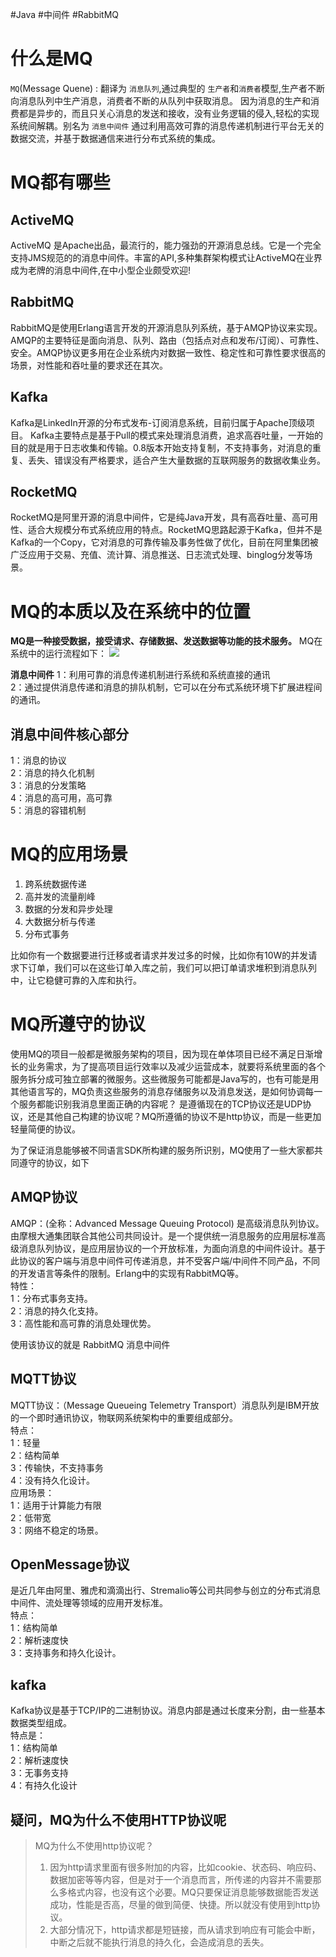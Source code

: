 #Java #中间件 #RabbitMQ

# 什么是MQ
`MQ`(Message Quene) : 翻译为 `消息队列`,通过典型的 `生产者`和`消费者`模型,生产者不断向消息队列中生产消息，消费者不断的从队列中获取消息。
因为消息的生产和消费都是异步的，而且只关心消息的发送和接收，没有业务逻辑的侵入,轻松的实现系统间解耦。别名为 `消息中间件` 通过利用高效可靠的消息传递机制进行平台无关的数据交流，并基于数据通信来进行分布式系统的集成。


# MQ都有哪些
## ActiveMQ
ActiveMQ 是Apache出品，最流行的，能力强劲的开源消息总线。它是一个完全支持JMS规范的的消息中间件。丰富的API,多种集群架构模式让ActiveMQ在业界成为老牌的消息中间件,在中小型企业颇受欢迎!

## RabbitMQ
RabbitMQ是使用Erlang语言开发的开源消息队列系统，基于AMQP协议来实现。AMQP的主要特征是面向消息、队列、路由（包括点对点和发布/订阅）、可靠性、安全。AMQP协议更多用在企业系统内对数据一致性、稳定性和可靠性要求很高的场景，对性能和吞吐量的要求还在其次。

## Kafka
Kafka是LinkedIn开源的分布式发布-订阅消息系统，目前归属于Apache顶级项目。
Kafka主要特点是基于Pull的模式来处理消息消费，追求高吞吐量，一开始的目的就是用于日志收集和传输。0.8版本开始支持复制，不支持事务，对消息的重复、丢失、错误没有严格要求，适合产生大量数据的互联网服务的数据收集业务。

## RocketMQ
RocketMQ是阿里开源的消息中间件，它是纯Java开发，具有高吞吐量、高可用性、适合大规模分布式系统应用的特点。RocketMQ思路起源于Kafka，但并不是Kafka的一个Copy，它对消息的可靠传输及事务性做了优化，目前在阿里集团被广泛应用于交易、充值、流计算、消息推送、日志流式处理、binglog分发等场景。

# MQ的本质以及在系统中的位置

**MQ是一种接受数据，接受请求、存储数据、发送数据等功能的技术服务。**
MQ在系统中的运行流程如下：
![](https://cdn.jsdelivr.net/gh/chenjianhao66/Myblog_picture-server/20210825213154.png)

> 
**消息中间件**
1：利用可靠的消息传递机制进行系统和系统直接的通讯  
2：通过提供消息传递和消息的排队机制，它可以在分布式系统环境下扩展进程间的通讯。



## 消息中间件核心部分

1：消息的协议  
2：消息的持久化机制  
3：消息的分发策略  
4：消息的高可用，高可靠  
5：消息的容错机制


# MQ的应用场景

1. 跨系统数据传递  
2. 高并发的流量削峰  
3. 数据的分发和异步处理  
4. 大数据分析与传递  
5. 分布式事务  

比如你有一个数据要进行迁移或者请求并发过多的时候，比如你有10W的并发请求下订单，我们可以在这些订单入库之前，我们可以把订单请求堆积到消息队列中，让它稳健可靠的入库和执行。


# MQ所遵守的协议
使用MQ的项目一般都是微服务架构的项目，因为现在单体项目已经不满足日渐增长的业务需求，为了提高项目运行效率以及减少运营成本，就要将系统里面的各个服务拆分成可独立部署的微服务。这些微服务可能都是Java写的，也有可能是用其他语言写的，MQ负责这些服务的消息存储服务以及消息发送，是如何协调每一个服务都能识别我消息里面正确的内容呢？
是遵循现在的TCP协议还是UDP协议，还是其他自己构建的协议呢？MQ所遵循的协议不是http协议，而是一些更加轻量简便的协议。

为了保证消息能够被不同语言SDK所构建的服务所识别，MQ使用了一些大家都共同遵守的协议，如下


## AMQP协议
AMQP：(全称：Advanced Message Queuing Protocol) 是高级消息队列协议。由摩根大通集团联合其他公司共同设计。是一个提供统一消息服务的应用层标准高级消息队列协议，是应用层协议的一个开放标准，为面向消息的中间件设计。基于此协议的客户端与消息中间件可传递消息，并不受客户端/中间件不同产品，不同的开发语言等条件的限制。Erlang中的实现有RabbitMQ等。  
特性：  
1：分布式事务支持。  
2：消息的持久化支持。  
3：高性能和高可靠的消息处理优势。

使用该协议的就是 RabbitMQ 消息中间件

## MQTT协议
MQTT协议：（Message Queueing Telemetry Transport）消息队列是IBM开放的一个即时通讯协议，物联网系统架构中的重要组成部分。  
特点：  
1：轻量  
2：结构简单  
3：传输快，不支持事务  
4：没有持久化设计。  
应用场景：  
1：适用于计算能力有限  
2：低带宽  
3：网络不稳定的场景。

## OpenMessage协议
是近几年由阿里、雅虎和滴滴出行、Stremalio等公司共同参与创立的分布式消息中间件、流处理等领域的应用开发标准。  
特点：  
1：结构简单  
2：解析速度快  
3：支持事务和持久化设计。

## kafka
Kafka协议是基于TCP/IP的二进制协议。消息内部是通过长度来分割，由一些基本数据类型组成。  
特点是：  
1：结构简单  
2：解析速度快  
3：无事务支持  
4：有持久化设计


## 疑问，MQ为什么不使用HTTP协议呢
> MQ为什么不使用http协议呢？
> 
> 1. 因为http请求里面有很多附加的内容，比如cookie、状态码、响应码、数据加密等等内容，但是对于一个消息而言，所传递的内容并不需要那么多格式内容，也没有这个必要。MQ只要保证消息能够数据能否发送成功，性能是否高，尽量的做到简便、快捷。所以就没有使用到http协议。
> 2. 大部分情况下，http请求都是短链接，而从请求到响应有可能会中断，中断之后就不能执行消息的持久化，会造成消息的丢失。